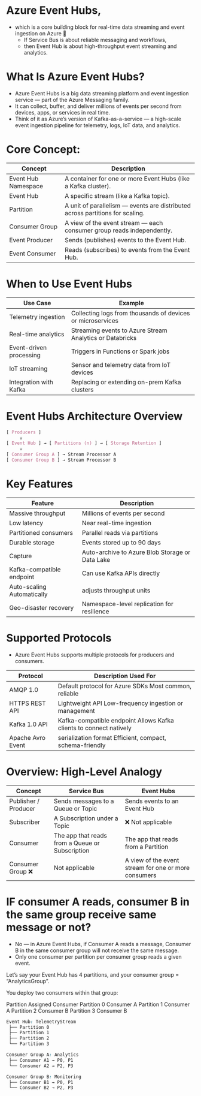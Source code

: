# Azure Event Hubs,
- which is a core building block for real-time data streaming and event ingestion on Azure 🚀
  - If Service Bus is about reliable messaging and workflows,
  - then Event Hub is about high-throughput event streaming and analytics.
# What Is Azure Event Hubs?
 - Azure Event Hubs is a big data streaming platform and event ingestion service — part of the Azure Messaging family.
 - It can collect, buffer, and deliver millions of events per second from devices, apps, or services in real time.
 - Think of it as Azure’s version of Kafka-as-a-service — a high-scale event ingestion pipeline for telemetry, logs, IoT data, and analytics.

# Core Concept:
| Concept	| Description| 
| -------|-------------|
| Event Hub Namespace	| A container for one or more Event Hubs (like a Kafka cluster).| 
| Event Hub | 	A specific stream (like a Kafka topic).| 
| Partition	| A unit of parallelism — events are distributed across partitions for scaling.| 
| Consumer Group	| A view of the event stream — each consumer group reads independently.| 
| Event Producer	| Sends (publishes) events to the Event Hub.| 
| Event Consumer	| Reads (subscribes) to events from the Event Hub.| 

# When to Use Event Hubs
| Use Case	| Example|
| -------|-------------|
| Telemetry ingestion | Collecting logs from thousands of devices or microservices|
| Real-time analytics | Streaming events to Azure Stream Analytics or Databricks|
| Event-driven processing| Triggers in Functions or Spark jobs|
| IoT streaming | Sensor and telemetry data from IoT devices|
| Integration with Kafka | Replacing or extending on-prem Kafka clusters| 

# Event Hubs Architecture Overview
```css
[ Produc​ers ] 
     ↓
[ Event Hub ] → [ Partitions (n) ] → [ Storage Retention ]
     ↓
[ Consumer Group A ] → Stream Processor A
[ Consumer Group B ] → Stream Processor B
```
# Key Features

| Feature	| Description| 
| -------|-------------|
|Massive throughput	| Millions of events per second|
|Low latency	| Near real-time ingestion|
|Partitioned consumers	| Parallel reads via partitions|
|Durable storage	| Events stored up to 90 days |
|Capture	| Auto-archive to Azure Blob Storage or Data Lake |
|Kafka-compatible endpoint	| Can use Kafka APIs directly|
|Auto-scaling	Automatically | adjusts throughput units|
|Geo-disaster recovery	| Namespace-level replication for resilience |


# Supported Protocols

- Azure Event Hubs supports multiple protocols for producers and consumers.

| Protocol	| Description	Used For| 
| -------|-------------|
| AMQP 1.0	| Default protocol for Azure SDKs	Most common, reliable| 
| HTTPS REST API	| Lightweight API	Low-frequency ingestion or management| 
| Kafka 1.0 API	| Kafka-compatible endpoint	Allows Kafka clients to connect natively| 
| Apache Avro	Event | serialization format	Efficient, compact, schema-friendly| 


# Overview: High-Level Analogy
| Concept	| Service Bus	| Event Hubs| 
| -------|-------------|-------------|
| Publisher / Producer	| Sends messages to a Queue or Topic	| Sends events to an Event Hub| 
| Subscriber	| A Subscription under a Topic	| ❌ Not applicable| 
| Consumer	| The app that reads from a Queue or Subscription | 	The app that reads from a Partition| 
| Consumer Group	❌|  Not applicable	| A view of the event stream for one or more consumers| 

# IF consumer A reads, consumer B in the same group receive same message or not?
- No — in Azure Event Hubs, if Consumer A reads a message, Consumer B in the same consumer group will not receive the same message.
- Only one consumer per partition per consumer group reads a given event.


Let’s say your Event Hub has 4 partitions, and your consumer group = “AnalyticsGroup”.

You deploy two consumers within that group:

Partition	Assigned Consumer
Partition 0	Consumer A
Partition 1	Consumer A
Partition 2	Consumer B
Partition 3	Consumer B

```css
Event Hub: TelemetryStream
 ├── Partition 0
 ├── Partition 1
 ├── Partition 2
 └── Partition 3

Consumer Group A: Analytics
 ├── Consumer A1 → P0, P1
 └── Consumer A2 → P2, P3

Consumer Group B: Monitoring
 ├── Consumer B1 → P0, P1
 └── Consumer B2 → P2, P3

```
